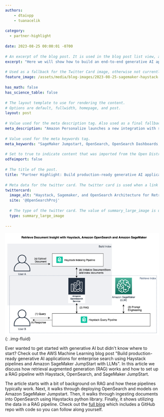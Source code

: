 ```yaml
---
authors:
    - dtaivpp
    - tuanacelik

category:
  - partner-highlight

date: 2023-08-25 00:00:01 -0700

# An excerpt of the blog post. It is used in the blog post list view, and in the home page what's new list of N most recent blog posts. It is also used as a fallback value for the twittercard:description field if not explictly defined in the front matter.
excerpt: "Here we will show how to build an end-to-end generative AI application for enterprise search with Retrieval Augmented Generation (RAG) using Haystack, OpenSearch, and Sagemaker JumpStart."

# Used as a fallback for the Twitter Card image, otherwise not currently used. Is only present in content up to June 3, 2021.
feature_image: /assets/media/blog-images/2023-08-25-sagemaker-haystack-opensearch/Architecture.png

has_math: false
has_science_table: false

# The layout template to use for rendering the content.
# Options are default, fullwidth, homepage, and post.
layout: post

# Value used for the meta description tag. Also used as a final fallback value for the Twitter Card description field after the excerpt property.
meta_description: "Amazon Personalize launches a new integration with self-managed OpenSearch that enables customers to personalize search results for each user and predict their needs."

# Value used for the meta keywords tag.
meta_keywords: "SageMaker Jumpstart, OpenSearch, OpenSearch Dashboards, RAG, retrieval augmented generation, generative ai"

# Set to true to indicate content that was imported from the Open Distro For Elasticsearch blog.
odfeimport: false

# The title of the post.
title: "Partner Highlight: Build production-ready generative AI applications for enterprise search using Haystack pipelines and Amazon SageMaker JumpStart with LLMs"

# Meta data for the twitter card. The twitter card is used when a link to the blog post is shared on twitter. The twitter card is also used by other social media sites when a link to the blog post is shared on those sites. The twitter card is also used by search engines when a link to the blog post is shared on those sites.
twittercard:
  image_alt: "Haystack, Sagemaker, and OpenSearch Architecture for Retreval Augmented Generation"
  site: '@OpenSearchProj'

  # The type of the twitter card. The value of summary_large_image is used if there is an image defined in the front matter. Otherwise the value of summary is used. However, an explicit type can be defined here for example if a player type is needed for a video.
  type: summary_large_image

---
```


<img src="/assets/media/blog-images/2023-08-25-sagemaker-haystack-opensearch/Architecture.png
" alt="Haystack, Sagemaker, and OpenSearch Architecture for Retreval Augmented Generation"/>{: .img-fluid}

Ever wanted to get started with generative AI but didn't know where to start? Check out the AWS Machine Learning blog post "Build production-ready generative AI applications for enterprise search using Haystack pipelines and Amazon SageMaker JumpStart with LLMs". In this article we discuss how retrieval augmented generation (RAG) works and how to set up a RAG pipeline with Haystack, OpenSearch, and SageMaker JumpStart.

The article starts with a bit of background on RAG and how these pipelines typically work. Next, it walks through deploying OpenSearch and models on Amazon SageMaker Jumpstart. Then, it walks through ingesting documents into OpenSearch using Haystacks python library. Finally, it shows utilizing the data in a RAG pipeline. Check out the [full blog](https://aws.amazon.com/blogs/machine-learning/build-production-ready-generative-ai-applications-for-enterprise-search-using-haystack-pipelines-and-amazon-sagemaker-jumpstart-with-llms/) which includes a GitHub repo with code so you can follow along yourself.
